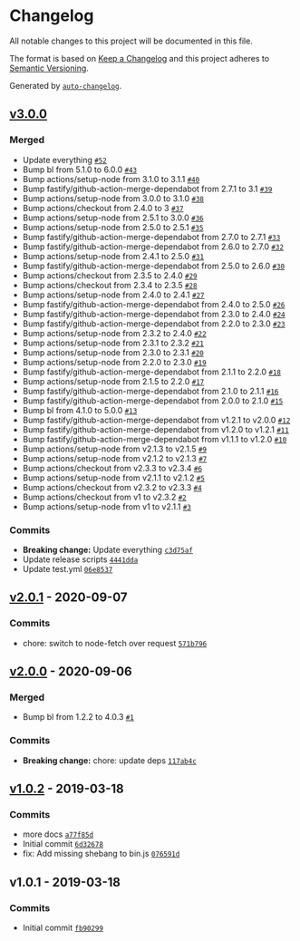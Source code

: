 # Changelog

All notable changes to this project will be documented in this file.

The format is based on [Keep a Changelog](https://keepachangelog.com/en/1.0.0/)
and this project adheres to [Semantic Versioning](https://semver.org/spec/v2.0.0.html).

Generated by [`auto-changelog`](https://github.com/CookPete/auto-changelog).

## [v3.0.0](https://github.com/bcomnes/gravatar-favicons/compare/v2.0.1...v3.0.0)

### Merged

- Update everything [`#52`](https://github.com/bcomnes/gravatar-favicons/pull/52)
- Bump bl from 5.1.0 to 6.0.0 [`#43`](https://github.com/bcomnes/gravatar-favicons/pull/43)
- Bump actions/setup-node from 3.1.0 to 3.1.1 [`#40`](https://github.com/bcomnes/gravatar-favicons/pull/40)
- Bump fastify/github-action-merge-dependabot from 2.7.1 to 3.1 [`#39`](https://github.com/bcomnes/gravatar-favicons/pull/39)
- Bump actions/setup-node from 3.0.0 to 3.1.0 [`#38`](https://github.com/bcomnes/gravatar-favicons/pull/38)
- Bump actions/checkout from 2.4.0 to 3 [`#37`](https://github.com/bcomnes/gravatar-favicons/pull/37)
- Bump actions/setup-node from 2.5.1 to 3.0.0 [`#36`](https://github.com/bcomnes/gravatar-favicons/pull/36)
- Bump actions/setup-node from 2.5.0 to 2.5.1 [`#35`](https://github.com/bcomnes/gravatar-favicons/pull/35)
- Bump fastify/github-action-merge-dependabot from 2.7.0 to 2.7.1 [`#33`](https://github.com/bcomnes/gravatar-favicons/pull/33)
- Bump fastify/github-action-merge-dependabot from 2.6.0 to 2.7.0 [`#32`](https://github.com/bcomnes/gravatar-favicons/pull/32)
- Bump actions/setup-node from 2.4.1 to 2.5.0 [`#31`](https://github.com/bcomnes/gravatar-favicons/pull/31)
- Bump fastify/github-action-merge-dependabot from 2.5.0 to 2.6.0 [`#30`](https://github.com/bcomnes/gravatar-favicons/pull/30)
- Bump actions/checkout from 2.3.5 to 2.4.0 [`#29`](https://github.com/bcomnes/gravatar-favicons/pull/29)
- Bump actions/checkout from 2.3.4 to 2.3.5 [`#28`](https://github.com/bcomnes/gravatar-favicons/pull/28)
- Bump actions/setup-node from 2.4.0 to 2.4.1 [`#27`](https://github.com/bcomnes/gravatar-favicons/pull/27)
- Bump fastify/github-action-merge-dependabot from 2.4.0 to 2.5.0 [`#26`](https://github.com/bcomnes/gravatar-favicons/pull/26)
- Bump fastify/github-action-merge-dependabot from 2.3.0 to 2.4.0 [`#24`](https://github.com/bcomnes/gravatar-favicons/pull/24)
- Bump fastify/github-action-merge-dependabot from 2.2.0 to 2.3.0 [`#23`](https://github.com/bcomnes/gravatar-favicons/pull/23)
- Bump actions/setup-node from 2.3.2 to 2.4.0 [`#22`](https://github.com/bcomnes/gravatar-favicons/pull/22)
- Bump actions/setup-node from 2.3.1 to 2.3.2 [`#21`](https://github.com/bcomnes/gravatar-favicons/pull/21)
- Bump actions/setup-node from 2.3.0 to 2.3.1 [`#20`](https://github.com/bcomnes/gravatar-favicons/pull/20)
- Bump actions/setup-node from 2.2.0 to 2.3.0 [`#19`](https://github.com/bcomnes/gravatar-favicons/pull/19)
- Bump fastify/github-action-merge-dependabot from 2.1.1 to 2.2.0 [`#18`](https://github.com/bcomnes/gravatar-favicons/pull/18)
- Bump actions/setup-node from 2.1.5 to 2.2.0 [`#17`](https://github.com/bcomnes/gravatar-favicons/pull/17)
- Bump fastify/github-action-merge-dependabot from 2.1.0 to 2.1.1 [`#16`](https://github.com/bcomnes/gravatar-favicons/pull/16)
- Bump fastify/github-action-merge-dependabot from 2.0.0 to 2.1.0 [`#15`](https://github.com/bcomnes/gravatar-favicons/pull/15)
- Bump bl from 4.1.0 to 5.0.0 [`#13`](https://github.com/bcomnes/gravatar-favicons/pull/13)
- Bump fastify/github-action-merge-dependabot from v1.2.1 to v2.0.0 [`#12`](https://github.com/bcomnes/gravatar-favicons/pull/12)
- Bump fastify/github-action-merge-dependabot from v1.2.0 to v1.2.1 [`#11`](https://github.com/bcomnes/gravatar-favicons/pull/11)
- Bump fastify/github-action-merge-dependabot from v1.1.1 to v1.2.0 [`#10`](https://github.com/bcomnes/gravatar-favicons/pull/10)
- Bump actions/setup-node from v2.1.3 to v2.1.5 [`#9`](https://github.com/bcomnes/gravatar-favicons/pull/9)
- Bump actions/setup-node from v2.1.2 to v2.1.3 [`#7`](https://github.com/bcomnes/gravatar-favicons/pull/7)
- Bump actions/checkout from v2.3.3 to v2.3.4 [`#6`](https://github.com/bcomnes/gravatar-favicons/pull/6)
- Bump actions/setup-node from v2.1.1 to v2.1.2 [`#5`](https://github.com/bcomnes/gravatar-favicons/pull/5)
- Bump actions/checkout from v2.3.2 to v2.3.3 [`#4`](https://github.com/bcomnes/gravatar-favicons/pull/4)
- Bump actions/checkout from v1 to v2.3.2 [`#2`](https://github.com/bcomnes/gravatar-favicons/pull/2)
- Bump actions/setup-node from v1 to v2.1.1 [`#3`](https://github.com/bcomnes/gravatar-favicons/pull/3)

### Commits

- **Breaking change:** Update everything [`c3d75af`](https://github.com/bcomnes/gravatar-favicons/commit/c3d75afbe5e9f756d7998543ad4ef4cb2d223670)
- Update release scripts [`4441dda`](https://github.com/bcomnes/gravatar-favicons/commit/4441ddabdbf60f68b59228a7812552ba7ebe9aa7)
- Update test.yml [`06e8537`](https://github.com/bcomnes/gravatar-favicons/commit/06e853787f7455bb6331c645805ec81a042ecc4f)

## [v2.0.1](https://github.com/bcomnes/gravatar-favicons/compare/v2.0.0...v2.0.1) - 2020-09-07

### Commits

- chore: switch to node-fetch over request [`571b796`](https://github.com/bcomnes/gravatar-favicons/commit/571b7967e3d8ebed095431dcfb977832665db98a)

## [v2.0.0](https://github.com/bcomnes/gravatar-favicons/compare/v1.0.2...v2.0.0) - 2020-09-06

### Merged

- Bump bl from 1.2.2 to 4.0.3 [`#1`](https://github.com/bcomnes/gravatar-favicons/pull/1)

### Commits

- **Breaking change:** chore: update deps [`117ab4c`](https://github.com/bcomnes/gravatar-favicons/commit/117ab4c0cf2fcc3d466d3baf35ab634d477df5b3)

## [v1.0.2](https://github.com/bcomnes/gravatar-favicons/compare/v1.0.1...v1.0.2) - 2019-03-18

### Commits

- more docs [`a77f85d`](https://github.com/bcomnes/gravatar-favicons/commit/a77f85d2b26eb2bd4475bb02ea2d9bc3b862b12b)
- Initial commit [`6d32678`](https://github.com/bcomnes/gravatar-favicons/commit/6d326786913a3cfab1199ce693decb8715af8e72)
- fix: Add missing shebang to bin.js [`076591d`](https://github.com/bcomnes/gravatar-favicons/commit/076591db44ccad1c81a4a97f20855b062c4ad395)

## v1.0.1 - 2019-03-18

### Commits

- Initial commit [`fb90299`](https://github.com/bcomnes/gravatar-favicons/commit/fb902995c19cccbd34b41bdfdfa023d0825acc3c)
